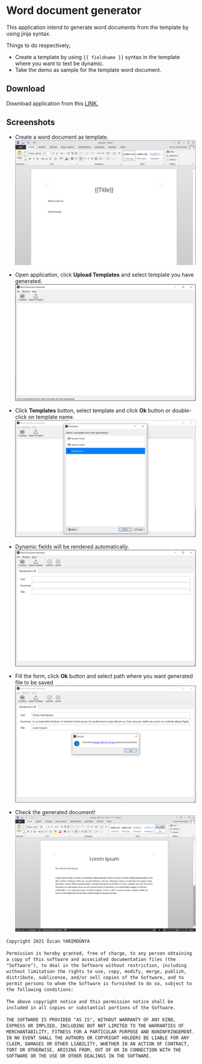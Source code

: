 # Word document generator

This application intend to generate word documents from the template by using jinja syntax.

Things to do respectively;

- Create a template by using `{{ fieldname }}` syntax in the template where you want to text be dynamic.
- Take the demo as sample for the template word document.

## Download

Download application from this [LINK.](https://github.com/ozcanyarimdunya/dg/releases/download/1.0.1/Word.Document.Generator.exe)

## Screenshots

- Create a word document as template.
  ![0.png](ss/0.png)

- Open application, click **Upload Templates** and select template you have generated.
  ![1.png](ss/1.png)

- Click **Templates** button, select template and click **Ok** button or double-click on template name.
  ![2.png](ss/2.png)

- Dynamic fields will be rendered automatically.
  ![3.png](ss/3.png)

- Fill the form, click **Ok** button and select path where you want generated file to be saved
  ![4.png](ss/4.png)

- Check the generated document!
  ![5.png](ss/5.png)

```text
Copyright 2021 Özcan YARIMDÜNYA

Permission is hereby granted, free of charge, to any person obtaining a copy of this software and associated documentation files (the "Software"), to deal in the Software without restriction, including without limitation the rights to use, copy, modify, merge, publish, distribute, sublicense, and/or sell copies of the Software, and to permit persons to whom the Software is furnished to do so, subject to the following conditions:

The above copyright notice and this permission notice shall be included in all copies or substantial portions of the Software.

THE SOFTWARE IS PROVIDED "AS IS", WITHOUT WARRANTY OF ANY KIND, EXPRESS OR IMPLIED, INCLUDING BUT NOT LIMITED TO THE WARRANTIES OF MERCHANTABILITY, FITNESS FOR A PARTICULAR PURPOSE AND NONINFRINGEMENT. IN NO EVENT SHALL THE AUTHORS OR COPYRIGHT HOLDERS BE LIABLE FOR ANY CLAIM, DAMAGES OR OTHER LIABILITY, WHETHER IN AN ACTION OF CONTRACT, TORT OR OTHERWISE, ARISING FROM, OUT OF OR IN CONNECTION WITH THE SOFTWARE OR THE USE OR OTHER DEALINGS IN THE SOFTWARE.
```